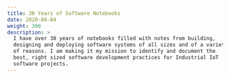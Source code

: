 ```yaml
---
title: 30 Years of Software Notebooks
date: 2020-04-04
weight: 300
description: >
  I have over 30 years of notebooks filled with notes from building,
  designing and deploying software systems of all sizes and of a variety
  of reasons. I am making it my mission to identify and document the
  best, right sized software development practices for Industrial IoT
  software projects.
---
```

